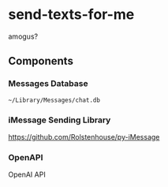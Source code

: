 # send-texts-for-me
amogus? 

## Components

### Messages Database

`~/Library/Messages/chat.db`

### iMessage Sending Library

https://github.com/Rolstenhouse/py-iMessage

### OpenAPI

OpenAI API
